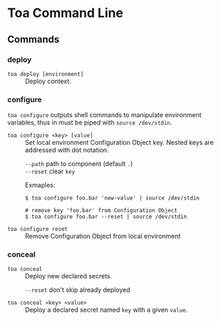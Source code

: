 # Toa Command Line

## Commands

### deploy

<dl>
<dt><code>toa deploy [environment]</code></dt>
<dd>Deploy context.</dd>
</dl>

### configure

`toa configure` outputs shell commands to manipulate environment variables, thus in must be
piped with `source /dev/stdin`.

<dl>
<dt><code>toa configure &lt;key&gt; [value]</code></dt>
<dd>
Set local environment Configuration Object key. Nested keys are addressed with dot notation.

<code>--path</code> path to component (default <code>.</code>)<br/>
<code>--reset</code> clear <code>key</code><br/>

Exmaples:

```shell
$ toa configure foo.bar 'new-value' | source /dev/stdin
```

```shell
# remove key 'foo.bar' from Configuration Object
$ toa configure foo.bar --reset | source /dev/stdin
```

</dd>
<dt><code>toa configure reset</code></dt>
<dd>Remove Configuration Object from local environment</dd>
</dl>

### conceal

<dl>

<dt><code>toa conceal</code></dt>
<dd>Deploy new declared secrets.

<code>--reset</code> don't skip already deployed</dd>

<dt><code>toa conceal &lt;key&gt; &lt;value&gt;</code></dt>
<dd>Deploy a declared secret named <code>key</code> with a given 
<code>value</code>.</dd>

</dl>


